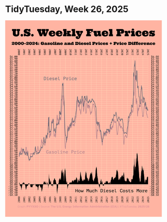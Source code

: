 # TidyTuesday, Week 26, 2025

![](https://raw.githubusercontent.com/pyykkojuha/tidytuesday/main/R/2025_26/TIDY_2025_26.png)
